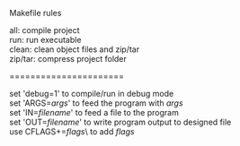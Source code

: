 Makefile rules

all: compile project<br>
run: run executable<br>
clean: clean object files and zip/tar<br>
zip/tar: compress project folder<br>

======================

set 'debug=1' to compile/run in debug mode<br>
set 'ARGS=*args*' to feed the program with *args*<br>
set 'IN=*filename*' to feed a file to the program<br>
set 'OUT=*filename*' to write program output to designed file<br>
use CFLAGS+=*flags*\ to add *flags*<br>
